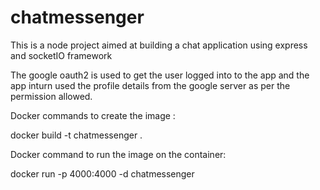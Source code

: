 # chatmessenger
This is a node project aimed at building a chat application using express and socketIO framework

The google oauth2 is used to get the user logged into to the app and the app inturn used the profile details from the google server as per the permission allowed.

Docker commands to create the image :

docker build -t chatmessenger .

Docker command to run the image on the container:

docker run -p 4000:4000 -d chatmessenger
